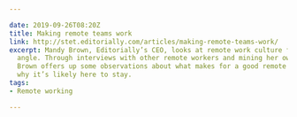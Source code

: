 ```yaml
---

date: 2019-09-26T08:20Z
title: Making remote teams work
link: http://stet.editorially.com/articles/making-remote-teams-work/
excerpt: Mandy Brown, Editorially’s CEO, looks at remote work culture from a positive
  angle. Through interviews with other remote workers and mining her own experiences,
  Brown offers up some observations about what makes for a good remote culture, and
  why it’s likely here to stay.
tags:
- Remote working

---
```

